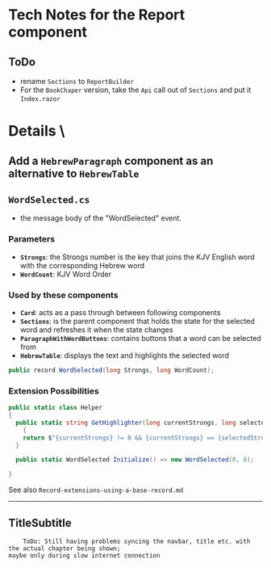 ﻿# Tech Notes for the Report component

##

## ToDo
- rename `Sections` to `ReportBuilder`
- For the `BookChaper` version, take the `Api` call out of `Sections` and put it `Index.razor`

# Details \ 

## Add a `HebrewParagraph` component as an alternative to `HebrewTable`

## `WordSelected.cs`
- the message body of the "WordSelected" event. 

### Parameters
- **`Strongs`**: the Strongs number is the key that joins the KJV English word with the corresponding Hebrew word
- **`WordCount`**: KJV Word Order

### Used by these components
- **`Card`**: acts as a pass through between following components
- **`Sections`**: is the parent component that holds the state for the selected word and refreshes it when the state changes
- **`ParagraphWithWordButtons`**: contains buttons that a word can be selected from
- **`HebrewTable`**: displays the text and highlights the selected word

```csharp
public record WordSelected(long Strongs, long WordCount);
```

### Extension Possibilities

```csharp
public static class Helper
{
  public static string GetHighlighter(long currentStrongs, long selectedStrongs)
	{
  	return $"{currentStrongs} != 0 && {currentStrongs} == {selectedStrongs} ? 'table-success' : ''";
  }

  public static WordSelected Initialize() => new WordSelected(0, 0);

}
```

See also `Record-extensions-using-a-base-record.md`

---

<!-- 
Ignore Spelling: Strongs, csharp
-->

## TitleSubtitle

		ToDo: Still having problems syncing the navbar, title etc. with the actual chapter being shown; 
    maybe only during slow internet connection 